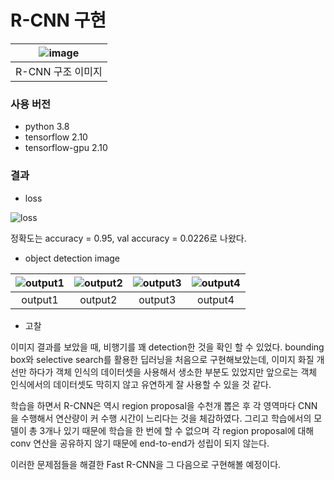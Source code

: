 # R-CNN 구현

|![image](https://github.com/NamOhSeung/Oh-Seung-Nam/assets/98510923/55650025-3e75-4334-8bd9-e2818ab32a8c)|
|:---:|
|R-CNN 구조 이미지|



### 사용 버전
- python 3.8
- tensorflow 2.10
- tensorflow-gpu 2.10


### 결과

- loss
  
![loss](https://github.com/NamOhSeung/Oh-Seung-Nam/assets/98510923/566ac82e-db9b-4cc3-b39d-a650d18f658c)

정확도는 accuracy = 0.95, val accuracy = 0.0226로 나왔다.
  

- object detection image
  
|![output1](https://github.com/NamOhSeung/Oh-Seung-Nam/assets/98510923/30243338-c511-4e63-84d1-7ba8da9a7b3d)|![output2](https://github.com/NamOhSeung/Oh-Seung-Nam/assets/98510923/f3fe5174-aec6-4653-8e58-ca46f7bd135e)|![output3](https://github.com/NamOhSeung/Oh-Seung-Nam/assets/98510923/9a95455a-6b3d-4a3f-a72b-c5b846fb246e)|![output4](https://github.com/NamOhSeung/Oh-Seung-Nam/assets/98510923/757e20c4-5b95-4d5f-b886-e1fbff46d4ad)|
|:---:|:---:|:---:|:---:|
|output1|output2|output3|output4|

- 고찰

이미지 결과를 보았을 때, 비행기를 꽤 detection한 것을 확인 할 수 있었다.
bounding box와 selective search를 활용한 딥러닝을 처음으로 구현해보았는데, 이미지 화질 개선만 하다가 객체 인식의 데이터셋을 사용해서
생소한 부분도 있었지만 앞으로는 객체 인식에서의 데이터셋도 막히지 않고 유연하게 잘 사용할 수 있을 것 같다.

학습을 하면서 R-CNN은 역시 region proposal을 수천개 뽑은 후 각 영역마다 CNN을 수행해서 연산량이 커 수행 시간이 느리다는 것을 체감하였다.
그리고 학습에서의 모델이 총 3개나 있기 때문에 학습을 한 번에 할 수 없으며 각 region proposal에 대해 conv 연산을 공유하지 않기 때문에 end-to-end가 성립이 되지 않는다. 

이러한 문제점들을 해결한 Fast R-CNN을 그 다음으로 구현해볼 예정이다.


  




